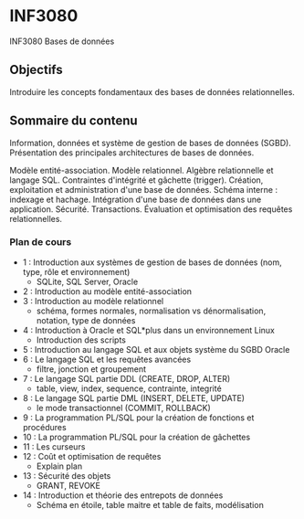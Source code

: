 # INF3080
INF3080 Bases de données

## Objectifs
Introduire les concepts fondamentaux des bases de données relationnelles.

## Sommaire du contenu
Information, données et système de gestion de bases de données (SGBD). Présentation des principales architectures de bases de données.

Modèle entité-association. Modèle relationnel. Algèbre relationnelle et langage SQL. Contraintes d'intégrité et gâchette (trigger). Création, exploitation et administration d'une base de données. Schéma interne : indexage et hachage. Intégration d'une base de données dans une application. Sécurité. Transactions. Évaluation et optimisation des requêtes relationnelles.

### Plan de cours
+  1 : Introduction aux systèmes de gestion de bases de données (nom, type, rôle et environnement)
   - SQLite, SQL Server, Oracle
+  2 : Introduction au modèle entité-association
+  3 : Introduction au modèle relationnel
   - schéma, formes normales, normalisation vs dénormalisation, notation, type de données
+  4 : Introduction à Oracle et SQL*plus dans un environnement Linux
   - Introduction des scripts
+  5 : Introduction au langage SQL et aux objets système du SGBD Oracle
+  6 : Le langage SQL et les requêtes avancées 
   - filtre, jonction et groupement
+  7 : Le langage SQL partie DDL (CREATE, DROP, ALTER) 
   - table, view, index, sequence, contrainte, integrité
+  8 : Le langage SQL partie DML (INSERT, DELETE, UPDATE)
   - le mode transactionnel (COMMIT, ROLLBACK)
+  9 : La programmation PL/SQL pour la création de fonctions et procédures
+ 10 : La programmation PL/SQL pour la création de gâchettes
+ 11 : Les curseurs
+ 12 : Coût et optimisation de requêtes
  - Explain plan
+ 13 : Sécurité des objets
  - GRANT, REVOKE
+ 14 : Introduction et théorie des entrepots de données
  - Schéma en étoile, table maitre et table de faits, modélisation
